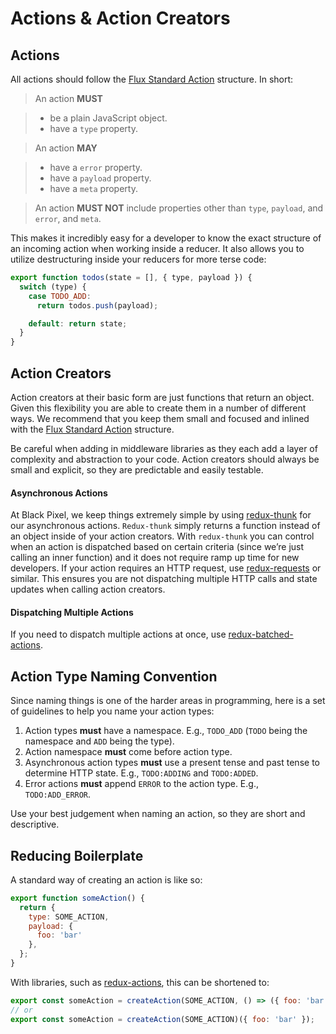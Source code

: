 # Actions & Action Creators

## Actions

All actions should follow the [Flux Standard Action](https://github.com/acdlite/flux-standard-action) structure. In short:

> An action **MUST**

> - be a plain JavaScript object.
> - have a `type` property.

> An action **MAY**

> - have a `error` property.
> - have a `payload` property.
> - have a `meta` property.

> An action **MUST NOT** include properties other than `type`, `payload`, and `error`, and `meta`.

This makes it incredibly easy for a developer to know the exact structure of an incoming action when working inside a reducer. It also allows you to utilize destructuring inside your reducers for more terse code:

```javascript
export function todos(state = [], { type, payload }) {
  switch (type) {
    case TODO_ADD:
      return todos.push(payload);

    default: return state;
  }
}
```

## Action Creators

Action creators at their basic form are just functions that return an object. Given this flexibility you are able to create them in a number of different ways. We recommend that you keep them small and focused and inlined with the [Flux Standard Action](https://github.com/acdlite/flux-standard-action) structure.

Be careful when adding in middleware libraries as they each add a layer of complexity and abstraction to your code. Action creators should always be small and explicit, so they are predictable and easily testable.

#### Asynchronous Actions

At Black Pixel, we keep things extremely simple by using [redux-thunk](https://github.com/gaearon/redux-thunk) for our asynchronous actions. `Redux-thunk` simply returns a function instead of an object inside of your action creators. With `redux-thunk` you can control when an action is dispatched based on certain criteria (since we’re just calling an inner function) and it does not require ramp up time for new developers. If your action requires an HTTP request, use [redux-requests](https://github.com/idolize/redux-requests) or similar. This ensures you are not dispatching multiple HTTP calls and state updates when calling action creators.

#### Dispatching Multiple Actions

If you need to dispatch multiple actions at once, use [redux-batched-actions](https://github.com/tshelburne/redux-batched-actions).

## Action Type Naming Convention

Since naming things is one of the harder areas in programming, here is a set of guidelines to help you name your action types:

1. Action types **must** have a namespace. E.g., `TODO_ADD` (`TODO` being the namespace and `ADD` being the type).
2. Action namespace **must** come before action type.
3. Asynchronous action types **must** use a present tense and past tense to determine HTTP state. E.g., `TODO:ADDING` and `TODO:ADDED`.
4. Error actions **must** append `ERROR` to the action type. E.g., `TODO:ADD_ERROR`.

Use your best judgement when naming an action, so they are short and descriptive.

## Reducing Boilerplate

A standard way of creating an action is like so:

```javascript
export function someAction() {
  return {
    type: SOME_ACTION,
    payload: {
      foo: 'bar'
    },
  };
}
```

With libraries, such as [redux-actions](https://github.com/acdlite/redux-actions), this can be shortened to:

```javascript
export const someAction = createAction(SOME_ACTION, () => ({ foo: 'bar' }));
// or
export const someAction = createAction(SOME_ACTION)({ foo: 'bar' });
```

